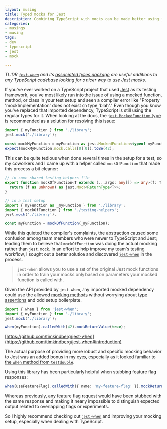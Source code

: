```yaml
---
layout: musing
title: Typed mocks for Jest
description: Combining TypeScript with mocks can be made better using jest-when
categories:
- musings
- musing
tags:
- dev
- typescript
- jest
- mock

---
```


_TL:DR [`jest-when`](https://www.npmjs.com/package/jest-when) and its [associated types package](https://www.npmjs.com/package/@types/jest-when) are useful additions to any TypeScript codebase looking for a nicer way to use Jest mocks._

If you've ever worked on a TypeScript project that used [Jest](https://jestjs.io/) as its testing framework, you've most likely run into the issue of using a mocked function, method, or class in your test setup and seen a compiler error like "Property 'mockImplementation' does not exist on type 'blah'." Even though you know you've replaced that imported dependency, TypeScript is still using the regular types for it. When looking at the docs, the [`jest.MockedFunction` type](https://jestjs.io/docs/mock-function-api#jestmockedfunction) is recommended as a solution for resolving this issue:

```ts
import { myFunction } from './library';
jest.mock('./library');

const mockMyFunction = myFunction as jest.MockedFunction<typeof myFunction>;
expect(mockMyFunction.mock.calls[0][0]).toBe(42);
```

This can be quite tedious when done several times in the setup for a test, so my coworkers and I came up with a helper called `mockOfFunction` that made this process a bit cleaner:

```ts
// in some shared testing helpers file
export function mockOfFunction<T extends (...args: any[]) => any>(f: T): jest.Mock<ReturnType<T>> {
  return (f as unknown) as jest.Mock<ReturnType<T>>;
}

// in a test setup
import { myFunction as _myFunction } from './library';
import { mockOfFunction } from './testing-helpers';
jest.mock('./library');

const myFunction = mockOfFunction(_myFunction);
```

While this quieted the compiler's complaints, the abstraction caused some confusion among team members who were newer to TypeScript and Jest; leading them to believe that `mockOfFunction` was doing the actual mocking rather than `jest.mock`. In an effort to help improve my team's testing workflow, I sought out a better solution and discovered [`jest-when`](https://github.com/timkindberg/jest-when) in the process.

> `jest-when` allows you to use a set of the original Jest mock functions in order to train your mocks only based on parameters your mocked function is called with.

Given the API provided by `jest-when`, any imported mocked dependency could use the allowed [mocking methods](https://jestjs.io/docs/mock-function-api#reference) without worrying about [type assertions](https://www.typescriptlang.org/docs/handbook/2/everyday-types.html#type-assertions) and odd setup boilerplate.

```ts
import { when } from 'jest-when';
import { myFunction } from './library';
jest.mock('./library');

when(myFunction).calledWith(42).mockReturnValue(true);
```

[https://github.com/timkindberg/jest-when](https://github.com/timkindberg/jest-when#introduction)

The actual purpose of providing more robust and specific mocking behavior to Jest was an added bonus in my eyes, especially as it looked familiar to [the `when` method from `testdouble`](https://www.npmjs.com/package/testdouble#tdwhen-for-stubbing-responses).

Using this library has been particularly helpful when stubbing feature flag responses:

```ts
when(useFeatureFlag).calledWith({ name: 'my-feature-flag' }).mockReturnValue({ enabled: true });
```

Whereas previously, any feature flag request would have been stubbed with the same response and making it nearly impossible to distinguish expected output related to overlapping flags or experiments.

So I highly recommend checking out [`jest-when`](https://github.com/timkindberg/jest-when) and improving your mocking setup, especially when dealing with TypeScript.
